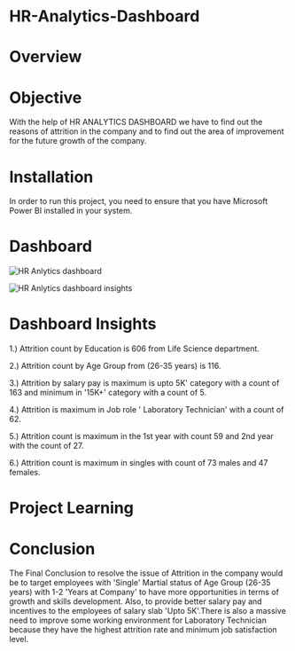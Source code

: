# HR-Analytics-Dashboard

# Overview 



# Objective


 With the help of HR ANALYTICS DASHBOARD we have to find out the reasons of attrition in the company and to find out the area of improvement for the future growth of the company.


# Installation

 In order to run this project, you need to ensure that you have Microsoft Power BI installed in your system.


# Dashboard 


![HR Anlytics dashboard ](https://github.com/Kgithub0601/HR-Analytics-Dashboard/assets/171867353/9a2c01fa-14f2-499e-864c-3450043e6eb0)

 ![HR Anlytics dashboard insights](https://github.com/Kgithub0601/HR-Analytics-Dashboard/assets/171867353/47f2e735-4189-4dc6-90c1-e7805feef25a)


# Dashboard Insights

1.) Attrition count by Education is 606 from Life Science department.

2.) Attrition count by Age Group from (26-35 years) is 116.

3.) Attrition by salary pay is maximum is upto 5K' category with a count of 163 and minimum in '15K+'
       category with a  count of 5.


4.) Attrition is maximum in Job role ' Laboratory Technician' with a count of 62.

5.) Attrition count is maximum in the 1st year with count 59 and 2nd year with the count of 27.

6.) Attrition count is maximum in singles with count of 73 males and 47 females.
 
 
 # Project Learning 

 


# Conclusion 

The Final Conclusion to resolve the issue of Attrition in the company would be to target employees with 'Single' Martial status of Age Group (26-35 years) with 1-2 'Years at Company' to have more opportunities in terms of growth and skills development. Also, to provide better salary pay and incentives to the employees of salary slab 'Upto 5K'.There is also a massive need to improve some working environment for Laboratory Technician because they have the highest attrition rate and minimum job satisfaction level.



